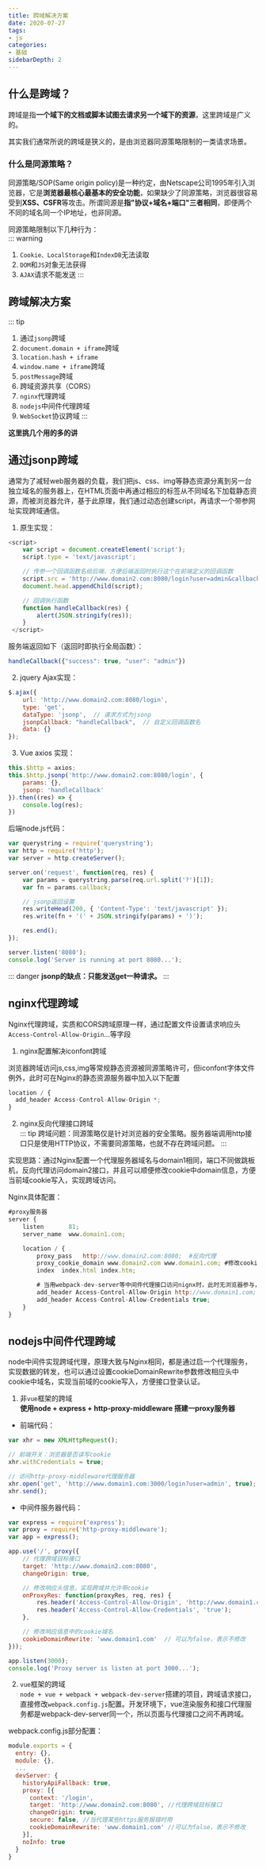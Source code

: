 ```yaml
---
title: 跨域解决方案
date: 2020-07-27
tags: 
- js
categories: 
- 基础
sidebarDepth: 2
---
```


## 什么是跨域？
跨域是指**一个域下的文档或脚本试图去请求另一个域下的资源**，这里跨域是广义的。

其实我们通常所说的跨域是狭义的，是由浏览器同源策略限制的一类请求场景。

### 什么是同源策略？
同源策略/SOP(Same origin policy)是一种约定，由Netscape公司1995年引入浏览器，它是**浏览器最核心最基本的安全功能**，如果缺少了同源策略，浏览器很容易受到**XSS、CSFR**等攻击。所谓同源是**指"协议+域名+端口"三者相同**，即便两个不同的域名同一个IP地址，也非同源。

同源策略限制以下几种行为：  
::: warning
1. `Cookie、LocalStorage`和`IndexDB`无法读取
2. `DOM`和`JS`对象无法获得
3. `AJAX`请求不能发送
:::

## 跨域解决方案
::: tip
1. 通过`jsonp`跨域
2. `document.domain + iframe`跨域
3. `location.hash + iframe`
4. `window.name + iframe`跨域
5. `postMessage`跨域
6. 跨域资源共享（CORS）
7. `nginx`代理跨域
8. `nodejs`中间件代理跨域
9. `WebSocket`协议跨域
:::

**这里挑几个用的多的讲**

## 通过jsonp跨域
通常为了减轻web服务器的负载，我们把js、css、img等静态资源分离到另一台独立域名的服务器上，在HTML页面中再通过相应的标签从不同域名下加载静态资源，而被浏览器允许，基于此原理，我们通过动态创建script，再请求一个带参网址实现跨域通信。

1. 原生实现：
```javascript
<script>
    var script = document.createElement('script');
    script.type = 'text/javascript';

    // 传参一个回调函数名给后端，方便后端返回时执行这个在前端定义的回调函数
    script.src = 'http://www.domain2.com:8080/login?user=admin&callback=handleCallback';
    document.head.appendChild(script);

    // 回调执行函数
    function handleCallback(res) {
        alert(JSON.stringify(res));
    }
 </script>
```

服务端返回如下（返回时即执行全局函数）：

```javascript
handleCallback({"success": true, "user": "admin"})
```

2. jquery Ajax实现：

```javascript
$.ajax({
    url: 'http://www.domain2.com:8080/login',
    type: 'get',
    dataType: 'jsonp',  // 请求方式为jsonp
    jsonpCallback: "handleCallback",  // 自定义回调函数名
    data: {}
});
```

3. Vue axios 实现：

```js
this.$http = axios;
this.$http.jsonp('http://www.domain2.com:8080/login', {
    params: {},
    jsonp: 'handleCallback'
}).then((res) => {
    console.log(res); 
})
```

后端node.js代码：
```js
var querystring = require('querystring');
var http = require('http');
var server = http.createServer();

server.on('request', function(req, res) {
    var params = querystring.parse(req.url.split('?')[1]);
    var fn = params.callback;

    // jsonp返回设置
    res.writeHead(200, { 'Content-Type': 'text/javascript' });
    res.write(fn + '(' + JSON.stringify(params) + ')');

    res.end();
});

server.listen('8080');
console.log('Server is running at port 8080...');
```

::: danger
**jsonp的缺点：只能发送get一种请求。**
:::

## nginx代理跨域
Nginx代理跨域，实质和CORS跨域原理一样，通过配置文件设置请求响应头`Access-Control-Allow-Origin`…等字段

1. nginx配置解决iconfont跨域

浏览器跨域访问js,css,img等常规静态资源被同源策略许可，但iconfont字体文件例外，此时可在Nginx的静态资源服务器中加入以下配置

```js
location / {
  add_header Access-Control-Allow-Origin *;
}
```

2. nginx反向代理接口跨域  
::: tip
跨域问题：同源策略仅是针对浏览器的安全策略。服务器端调用http接口只是使用HTTP协议，不需要同源策略，也就不存在跨域问题。
:::

实现思路：通过Nginx配置一个代理服务器域名与domain1相同，端口不同做跳板机，反向代理访问domain2接口，并且可以顺便修改cookie中domain信息，方便当前域cookie写入，实现跨域访问。

Nginx具体配置：
```js
#proxy服务器
server {
    listen       81;
    server_name  www.domain1.com;

    location / {
        proxy_pass   http://www.domain2.com:8080;  #反向代理
        proxy_cookie_domain www.domain2.com www.domain1.com; #修改cookie里域名
        index  index.html index.htm;

        # 当用webpack-dev-server等中间件代理接口访问nignx时，此时无浏览器参与，故没有同源限制，下面的跨域配置可不启用
        add_header Access-Control-Allow-Origin http://www.domain1.com;  #当前端只跨域不带cookie时，可为*
        add_header Access-Control-Allow-Credentials true;
    }
}
```

## nodejs中间件代理跨域
node中间件实现跨域代理，原理大致与Nginx相同，都是通过启一个代理服务，实现数据的转发，也可以通过设置cookieDomainRewrite参数修改相应头中cookie中域名，实现当前域的cookie写入，方便接口登录认证。

1. 非`vue`框架的跨域  
**使用node + express + http-proxy-middleware 搭建一proxy服务器**

- 前端代码：

```js
var xhr = new XMLHttpRequest();

// 前端开关：浏览器是否读写cookie
xhr.withCredentials = true;

// 访问http-proxy-middleware代理服务器
xhr.open('get', 'http://www.domain1.com:3000/login?user=admin', true);
xhr.send();
```

- 中间件服务器代码：

```js
var express = require('express');
var proxy = require('http-proxy-middleware');
var app = express();

app.use('/', proxy({
    // 代理跨域目标接口
    target: 'http://www.domain2.com:8080',
    changeOrigin: true,

    // 修改响应头信息，实现跨域并允许带cookie
    onProxyRes: function(proxyRes, req, res) {
        res.header('Access-Control-Allow-Origin', 'http://www.domain1.com');
        res.header('Access-Control-Allow-Credentials', 'true');
    },

    // 修改响应信息中的cookie域名
    cookieDomainRewrite: 'www.domain1.com'  // 可以为false，表示不修改
}));

app.listen(3000);
console.log('Proxy server is listen at port 3000...');
```

2. `vue`框架的跨域  
`node + vue + webpack + webpack-dev-server`搭建的项目，跨域请求接口，直接修改`webpack.config.js`配置。开发环境下，vue渲染服务和接口代理服务都是webpack-dev-server同一个，所以页面与代理接口之间不再跨域。

webpack.config.js部分配置：

```js
module.exports = {
  entry: {},
  module: {},
  ...
  devServer: {
    historyApiFallback: true,
    proxy: [{
      context: '/login',
      target: 'http://www.domain2.com:8080', //代理跨域目标接口
      changeOrigin: true,
      secure: false, //当代理某些https服务报错时用
      cookieDomainRewrite: 'www.domain1.com' //可以为false，表示不修改
    }],
    noInfo: true
  }
}
```